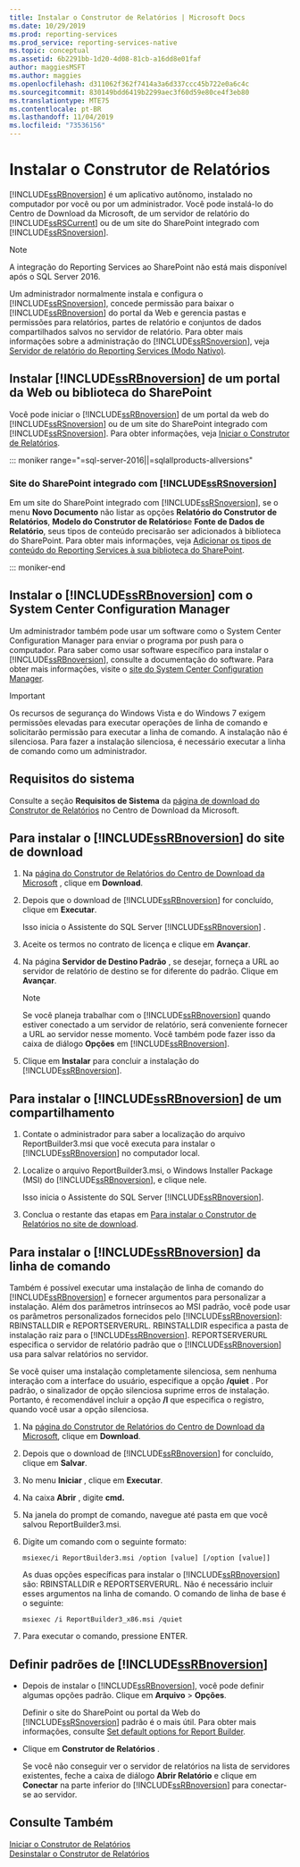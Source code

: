 ```yaml
---
title: Instalar o Construtor de Relatórios | Microsoft Docs
ms.date: 10/29/2019
ms.prod: reporting-services
ms.prod_service: reporting-services-native
ms.topic: conceptual
ms.assetid: 6b2291bb-1d20-4d08-81cb-a16dd8e01faf
author: maggiesMSFT
ms.author: maggies
ms.openlocfilehash: d311062f362f7414a3a6d337ccc45b722e0a6c4c
ms.sourcegitcommit: 830149bdd6419b2299aec3f60d59e80ce4f3eb80
ms.translationtype: MTE75
ms.contentlocale: pt-BR
ms.lasthandoff: 11/04/2019
ms.locfileid: "73536156"
---
```

# <a name="install-report-builder"></a>Instalar o Construtor de Relatórios
  [!INCLUDE[ssRBnoversion](../../includes/ssrbnoversion.md)] é um aplicativo autônomo, instalado no computador por você ou por um administrador. Você pode instalá-lo do Centro de Download da Microsoft, de um servidor de relatório do [!INCLUDE[ssRSCurrent](../../includes/ssrscurrent-md.md)] ou de um site do SharePoint integrado com [!INCLUDE[ssRSnoversion](../../includes/ssrsnoversion-md.md)].  

> [!NOTE]
> A integração do Reporting Services ao SharePoint não está mais disponível após o SQL Server 2016.
  
 Um administrador normalmente instala e configura o [!INCLUDE[ssRSnoversion](../../includes/ssrsnoversion-md.md)], concede permissão para baixar o [!INCLUDE[ssRBnoversion](../../includes/ssrbnoversion.md)] do portal da Web e gerencia pastas e permissões para relatórios, partes de relatório e conjuntos de dados compartilhados salvos no servidor de relatório. Para obter mais informações sobre a administração do [!INCLUDE[ssRSnoversion](../../includes/ssrsnoversion-md.md)], veja [Servidor de relatório do Reporting Services &#40;Modo Nativo&#41;](../../reporting-services/report-server/reporting-services-report-server-native-mode.md).  
  
## <a name="install-includessrbnoversionincludesssrbnoversionmd-from--a--web-portal-or-sharepoint-library"></a>Instalar [!INCLUDE[ssRBnoversion](../../includes/ssrbnoversion.md)] de um portal da Web ou biblioteca do SharePoint 
  
 Você pode iniciar o [!INCLUDE[ssRBnoversion](../../includes/ssrbnoversion.md)] de um portal da web do [!INCLUDE[ssRSnoversion](../../includes/ssrsnoversion-md.md)] ou de um site do SharePoint integrado com [!INCLUDE[ssRSnoversion](../../includes/ssrsnoversion-md.md)]. Para obter informações, veja [Iniciar o Construtor de Relatórios](../../reporting-services/report-builder/start-report-builder.md).  

::: moniker range="=sql-server-2016||=sqlallproducts-allversions"
  
### <a name="sharepoint-site-integrated-with-includessrsnoversionincludesssrsnoversion-mdmd"></a>Site do SharePoint integrado com [!INCLUDE[ssRSnoversion](../../includes/ssrsnoversion-md.md)]
  
 Em um site do SharePoint integrado com [!INCLUDE[ssRSnoversion](../../includes/ssrsnoversion-md.md)], se o menu **Novo Documento** não listar as opções **Relatório do Construtor de Relatórios**, **Modelo do Construtor de Relatórios**e **Fonte de Dados de Relatório**, seus tipos de conteúdo precisarão ser adicionados à biblioteca do SharePoint. Para obter mais informações, veja [Adicionar os tipos de conteúdo do Reporting Services à sua biblioteca do SharePoint](../../reporting-services/report-server-sharepoint/add-reporting-services-content-types-to-a-sharepoint-library.md).  

::: moniker-end
 
## <a name="install-includessrbnoversionincludesssrbnoversionmd-with-system-center-configuration-manager"></a>Instalar o [!INCLUDE[ssRBnoversion](../../includes/ssrbnoversion.md)] com o System Center Configuration Manager 
  
 Um administrador também pode usar um software como o System Center Configuration Manager para enviar o programa por push para o computador. Para saber como usar software específico para instalar o [!INCLUDE[ssRBnoversion](../../includes/ssrbnoversion.md)], consulte a documentação do software. Para obter mais informações, visite o [site do System Center Configuration Manager](https://www.microsoft.com/cloud-platform/system-center-configuration-manager).  
  
> [!IMPORTANT]  
>  Os recursos de segurança do Windows Vista e do Windows 7 exigem permissões elevadas para executar operações de linha de comando e solicitarão permissão para executar a linha de comando. A instalação não é silenciosa. Para fazer a instalação silenciosa, é necessário executar a linha de comando como um administrador.  
  
## <a name="system-requirements"></a>Requisitos do sistema
  
 Consulte a seção **Requisitos de Sistema** da [página de download do Construtor de Relatórios](https://go.microsoft.com/fwlink/?LinkID=734968) no Centro de Download da Microsoft.
  
##  <a name="download"></a> Para instalar o [!INCLUDE[ssRBnoversion](../../includes/ssrbnoversion.md)] do site de download  
  
1.  Na [página do Construtor de Relatórios do Centro de Download da Microsoft](https://go.microsoft.com/fwlink/?LinkID=734968) , clique em **Download**.  
  
2.  Depois que o download de [!INCLUDE[ssRBnoversion](../../includes/ssrbnoversion.md)] for concluído, clique em  **Executar**.  
  
     Isso inicia o Assistente do SQL Server [!INCLUDE[ssRBnoversion](../../includes/ssrbnoversion.md)] .  
  
3.  Aceite os termos no contrato de licença e clique em **Avançar**.  
  
4.  Na página **Servidor de Destino Padrão** , se desejar, forneça a URL ao servidor de relatório de destino se for diferente do padrão. Clique em **Avançar**.  
  
    > [!NOTE]  
    >  Se você planeja trabalhar com o [!INCLUDE[ssRBnoversion](../../includes/ssrbnoversion.md)] quando estiver conectado a um servidor de relatório, será conveniente fornecer a URL ao servidor nesse momento. Você também pode fazer isso da caixa de diálogo **Opções** em [!INCLUDE[ssRBnoversion](../../includes/ssrbnoversion.md)].  
  
5.  Clique em **Instalar** para concluir a instalação do [!INCLUDE[ssRBnoversion](../../includes/ssrbnoversion.md)].  
  
## <a name="to-install-includessrbnoversionincludesssrbnoversionmd-from-a-share"></a>Para instalar o [!INCLUDE[ssRBnoversion](../../includes/ssrbnoversion.md)] de um compartilhamento  
  
1.  Contate o administrador para saber a localização do arquivo ReportBuilder3.msi que você executa para instalar o [!INCLUDE[ssRBnoversion](../../includes/ssrbnoversion.md)] no computador local.  
  
2.  Localize o arquivo ReportBuilder3.msi, o Windows Installer Package (MSI) do [!INCLUDE[ssRBnoversion](../../includes/ssrbnoversion.md)], e clique nele.  
  
     Isso inicia o Assistente do SQL Server [!INCLUDE[ssRBnoversion](../../includes/ssrbnoversion.md)].  
  
3.  Conclua o restante das etapas em [Para instalar o Construtor de Relatórios no site de download](#download).  
  
## <a name="to-install-includessrbnoversionincludesssrbnoversionmd-from-the-command-line"></a>Para instalar o [!INCLUDE[ssRBnoversion](../../includes/ssrbnoversion.md)] da linha de comando 

 Também é possível executar uma instalação de linha de comando do [!INCLUDE[ssRBnoversion](../../includes/ssrbnoversion.md)] e fornecer argumentos para personalizar a instalação. Além dos parâmetros intrínsecos ao MSI padrão, você pode usar os parâmetros personalizados fornecidos pelo [!INCLUDE[ssRBnoversion](../../includes/ssrbnoversion.md)]: RBINSTALLDIR e REPORTSERVERURL. RBINSTALLDIR especifica a pasta de instalação raiz para o [!INCLUDE[ssRBnoversion](../../includes/ssrbnoversion.md)]. REPORTSERVERURL especifica o servidor de relatório padrão que o [!INCLUDE[ssRBnoversion](../../includes/ssrbnoversion.md)] usa para salvar relatórios no servidor.  
  
 Se você quiser uma instalação completamente silenciosa, sem nenhuma interação com a interface do usuário, especifique a opção **/quiet** . Por padrão, o sinalizador de opção silenciosa suprime erros de instalação. Portanto, é recomendável incluir a opção **/l** que especifica o registro, quando você usar a opção silenciosa.   
  
1.  Na [página do Construtor de Relatórios do Centro de Download da Microsoft](https://go.microsoft.com/fwlink/?LinkID=734968), clique em **Download**.  
  
2.  Depois que o download de [!INCLUDE[ssRBnoversion](../../includes/ssrbnoversion.md)] for concluído, clique em  **Salvar**.  
  
3.  No menu **Iniciar** , clique em **Executar**.  
  
4.  Na caixa **Abrir** , digite **cmd.**  
  
5.  Na janela do prompt de comando, navegue até pasta em que você salvou ReportBuilder3.msi.  
  
6.  Digite um comando com o seguinte formato:  
  
     `msiexec/i ReportBuilder3.msi /option [value] [/option [value]]`  
  
     As duas opções específicas para instalar o [!INCLUDE[ssRBnoversion](../../includes/ssrbnoversion.md)] são: RBINSTALLDIR e REPORTSERVERURL. Não é necessário incluir esses argumentos na linha de comando. O comando de linha de base é o seguinte:  
  
     `msiexec /i ReportBuilder3_x86.msi /quiet`  
  
7.  Para executar o comando, pressione ENTER.  
  
## <a name="set-includessrbnoversionincludesssrbnoversionmd-defaults"></a>Definir padrões de [!INCLUDE[ssRBnoversion](../../includes/ssrbnoversion.md)]  
  
-   Depois de instalar o [!INCLUDE[ssRBnoversion](../../includes/ssrbnoversion.md)], você pode definir algumas opções padrão. Clique em **Arquivo** > **Opções**.  
  
     Definir o site do SharePoint ou portal da Web do [!INCLUDE[ssRSnoversion](../../includes/ssrsnoversion-md.md)] padrão é o mais útil. Para obter mais informações, consulte [Set default options for Report Builder](../../reporting-services/report-builder/set-default-options-for-report-builder.md).  
  
-   Clique em **Construtor de Relatórios** .  
  
     Se você não conseguir ver o servidor de relatórios na lista de servidores existentes, feche a caixa de diálogo **Abrir Relatório** e clique em **Conectar** na parte inferior do [!INCLUDE[ssRBnoversion](../../includes/ssrbnoversion.md)] para conectar-se ao servidor.  
  
## <a name="see-also"></a>Consulte Também  
 [Iniciar o Construtor de Relatórios](../../reporting-services/report-builder/start-report-builder.md)   
 [Desinstalar o Construtor de Relatórios](../../reporting-services/install-windows/uninstall-report-builder.md)  
  
  
